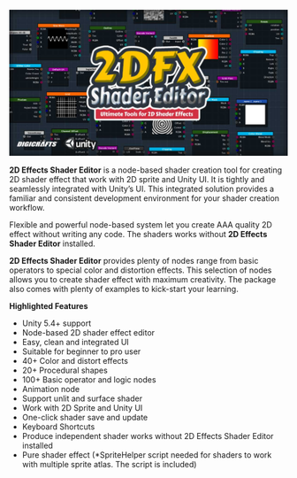 ![](images/main.jpg)

**2D Effects Shader Editor** is a node-based shader creation tool for creating 2D shader effect that work with 2D sprite and Unity UI. It is tightly and seamlessly integrated with Unity’s UI. This integrated solution provides a familiar and consistent development environment for your shader creation workflow.

Flexible and powerful node-based system let you create AAA quality 2D effect without writing any code. The shaders works without **2D Effects Shader Editor** installed.

**2D Effects Shader Editor** provides plenty of nodes range from basic operators to special color and distortion effects. This selection of nodes allows you to create shader effect with maximum creativity. The package also comes with plenty of examples to kick-start your learning.

**Highlighted Features**

- Unity 5.4+ support
- Node-based 2D shader effect editor
- Easy, clean and integrated UI
- Suitable for beginner to pro user
- 40+ Color and distort effects
- 20+ Procedural shapes
- 100+ Basic operator and logic nodes
- Animation node
- Support unlit and surface shader
- Work with 2D Sprite and Unity UI
- One-click shader save and update
- Keyboard Shortcuts
- Produce independent shader works without 2D Effects Shader Editor installed
- Pure shader effect 
(*SpriteHelper script needed for shaders to work with multiple sprite atlas. The script is included)
